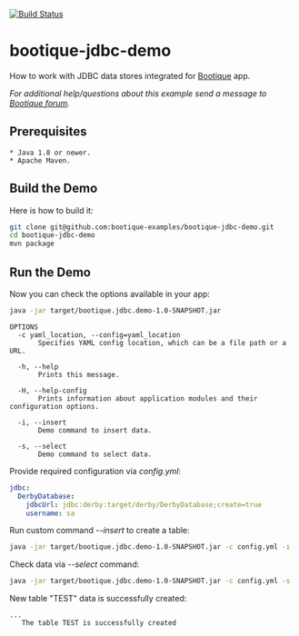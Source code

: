 [![Build Status](https://travis-ci.org/bootique-examples/bootique-jdbc-demo.svg)](https://travis-ci.org/bootique-examples/bootique-jdbc-demo)
# bootique-jdbc-demo

How to work with JDBC data stores integrated for [Bootique](http://bootique.io) app. 
   
*For additional help/questions about this example send a message to
[Bootique forum](https://groups.google.com/forum/#!forum/bootique-user).*
   
## Prerequisites
      
    * Java 1.8 or newer.
    * Apache Maven.
      
## Build the Demo
      
Here is how to build it:
```bash           
git clone git@github.com:bootique-examples/bootique-jdbc-demo.git
cd bootique-jdbc-demo
mvn package
```
      
## Run the Demo

Now you can check the options available in your app:
```bash  
java -jar target/bootique.jdbc.demo-1.0-SNAPSHOT.jar
```
```  
OPTIONS
  -c yaml_location, --config=yaml_location
       Specifies YAML config location, which can be a file path or a URL.

  -h, --help
       Prints this message.

  -H, --help-config
       Prints information about application modules and their configuration options.

  -i, --insert
       Demo command to insert data.

  -s, --select
       Demo command to select data.
```

Provide required configuration via *config.yml*:
```yaml  
jdbc:
  DerbyDatabase:
    jdbcUrl: jdbc:derby:target/derby/DerbyDatabase;create=true
    username: sa
```

Run custom command *--insert* to create a table:
```bash
java -jar target/bootique.jdbc.demo-1.0-SNAPSHOT.jar -c config.yml -i
```    
Check data via *--select* command:
```bash    
java -jar target/bootique.jdbc.demo-1.0-SNAPSHOT.jar -c config.yml -s
```

New table "TEST" data is successfully created:   
```    
...
   The table TEST is successfully created
```

